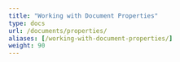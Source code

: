 ```yaml
---
title: "Working with Document Properties"
type: docs
url: /documents/properties/
aliases: [/working-with-document-properties/]
weight: 90
---
```


